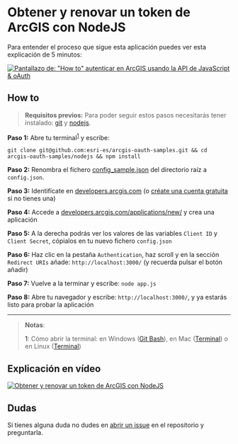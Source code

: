 # Obtener y renovar un token de ArcGIS con NodeJS

Para entender el proceso que sigue esta aplicación puedes ver esta explicación de 5 minutos:

[![Pantallazo de: "How to" autenticar en ArcGIS usando la API de JavaScript & oAuth](https://i.ytimg.com/vi/3lWwWg_PYS4/hqdefault.jpg)](https://www.youtube.com/watch?v=3lWwWg_PYS4)

## How to

> **Requisitos previos:**
> Para poder seguir estos pasos necesitarás tener instalado: [git](https://git-scm.com/downloads) y [nodejs](https://nodejs.org/en/download/).

**Paso 1:** Abre tu terminal<sup>[1](#1)</sup> y escribe:

`git clone git@github.com:esri-es/arcgis-oauth-samples.git && cd arcgis-oauth-samples/nodejs && npm install`

**Paso 2:** Renombra el fichero [config_sample.json](https://github.com/esri-es/arcgis-oauth-samples/blob/master/config_sample.json) del directorio raíz a `config.json`.

**Paso 3:** Identifícate en [developers.arcgis.com](https://developers.arcgis.com/sign-in/) (o [créate una cuenta gratuita](https://developers.arcgis.com/sign-up) si no tienes una)

**Paso 4:** Accede a [developers.arcgis.com/applications/new/](https://developers.arcgis.com/applications/new/) y crea una aplicación

**Paso 5:** A la derecha podrás ver los valores de las variables `Client ID` y `Client Secret`, cópialos en tu nuevo fichero `config.json`

**Paso 6:** Haz clic en la pestaña `Authentication`, haz scroll y en la sección `Redirect URIs` añade: `http://localhost:3000/` (y recuerda pulsar el botón añadir)

**Paso 7:** Vuelve a la terminar y escribe: `node app.js`

**Paso 8:** Abre tu navegador y escribe: `http://localhost:3000/`, y ya estarás listo para probar la aplicación

---

> **Notas**:
>
> <a id="1">1</a>: Cómo abrir la terminal: en Windows ([Git Bash](https://www.youtube.com/watch?v=rWboGsc6CqI)), en Mac  ([Terminal](https://www.youtube.com/watch?v=zw7Nd67_aFw)) o en Linux ([Terminal](https://www.youtube.com/watch?v=7Kvgbu61jFg))

## Explicación en vídeo

[![Obtener y renovar un token de ArcGIS con NodeJS
](https://i.ytimg.com/vi/Drg4zOICsK8/hqdefault.jpg)](https://www.youtube.com/watch?v=Drg4zOICsK8)

## Dudas

Si tienes alguna duda no dudes en [abrir un issue](https://github.com/esri-es/arcgis-oauth-samples/issues/new) en el repositorio y preguntarla.
